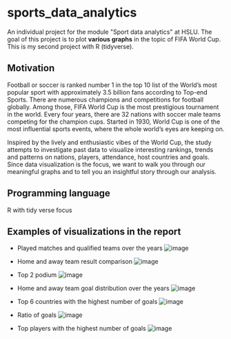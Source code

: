 # sports_data_analytics

An individual project for the module "Sport data analytics" at HSLU. The goal of this project is to plot __various graphs__ in the topic of FIFA World Cup. This is my second project with R (tidyverse). 

## Motivation
Football or soccer is ranked number 1 in the top 10 list of the World’s most popular sport with approximately 3.5 billion fans according to Top-end Sports. There are numerous champions and competitions for football globally. Among those, FIFA World Cup is the most prestigious tournament in the world. Every four years, there are 32 nations with soccer male teams competing for the champion cups. Started in 1930, World Cup is one of the most influential sports events, where the whole world’s eyes are keeping on.

Inspired by the lively and enthusiastic vibes of the World Cup, the study attempts to investigate past data to visualize interesting rankings, trends and patterns on nations, players, attendance, host countries and goals. Since data visualization is the focus, we want to walk you through our meaningful graphs and to tell you an insightful story through our analysis.

## Programming language
R with tidy verse focus

## Examples of visualizations in the report
* Played matches and qualified teams over the years
![image](https://user-images.githubusercontent.com/83208743/171118043-049057e5-d837-451e-8fbb-ff95889214d6.png)

* Home and away team result comparison
![image](https://user-images.githubusercontent.com/83208743/171117295-e4aabd1a-1b01-4eac-a8f8-ec930144ceb2.png)

* Top 2 podium
![image](https://user-images.githubusercontent.com/83208743/171118361-4a8edd6e-5d65-4b35-8b4e-f1afdee89ef1.png)

* Home and away team goal distribution over the years
![image](https://user-images.githubusercontent.com/83208743/171117376-d28c0d4b-bef5-405f-ba1d-525e8442fecf.png)

* Top 6 countries with the highest number of goals
![image](https://user-images.githubusercontent.com/83208743/171117688-a6586f3a-9363-46b7-ba2e-0be67f883d86.png)

* Ratio of goals
![image](https://user-images.githubusercontent.com/83208743/171117748-9144b39e-867c-4fd0-a298-0ee7daf26148.png)

* Top players with the highest number of goals
![image](https://user-images.githubusercontent.com/83208743/171117838-ce55654b-e4ac-4d60-8a76-f402ae593017.png)
